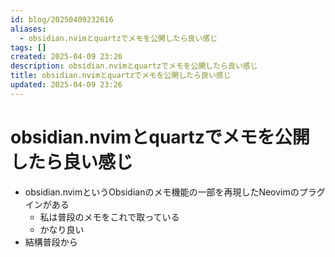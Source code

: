 ```yaml
---
id: blog/20250409232616
aliases:
  - obsidian.nvimとquartzでメモを公開したら良い感じ
tags: []
created: 2025-04-09 23:26
description: obsidian.nvimとquartzでメモを公開したら良い感じ
title: obsidian.nvimとquartzでメモを公開したら良い感じ
updated: 2025-04-09 23:26
---
```


# obsidian.nvimとquartzでメモを公開したら良い感じ

- obsidian.nvimというObsidianのメモ機能の一部を再現したNeovimのプラグインがある
    - 私は普段のメモをこれで取っている
    - かなり良い
- 結構普段から
